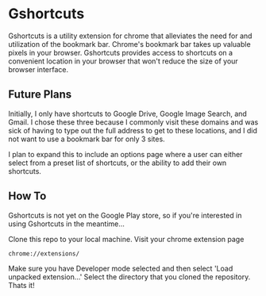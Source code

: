 # Gshortcuts
Gshortcuts is a utility extension for chrome that alleviates the need for and utilization of the bookmark bar. Chrome's bookmark bar takes up valuable pixels in your browser. Gshortcuts provides access to shortcuts on a convenient location in your browser that won't reduce the size of your browser interface.

## Future Plans
Initially, I only have shortcuts to Google Drive, Google Image Search, and Gmail. I chose these three because I commonly visit these domains and was sick of having to type out the full address to get to these locations, and I did not want to use a bookmark bar for only 3 sites.

I plan to expand this to include an options page where a user can either select from a preset list of shortcuts, or the ability to add their own shortcuts.

## How To
Gshortcuts is not yet on the Google Play store, so if you're interested in using Gshortcuts in the meantime...

Clone this repo to your local machine.
Visit your chrome extension page
```
chrome://extensions/
```
Make sure you have Developer mode selected and then select
'Load unpacked extension...'
Select the directory that you cloned the repository.
Thats it! 
